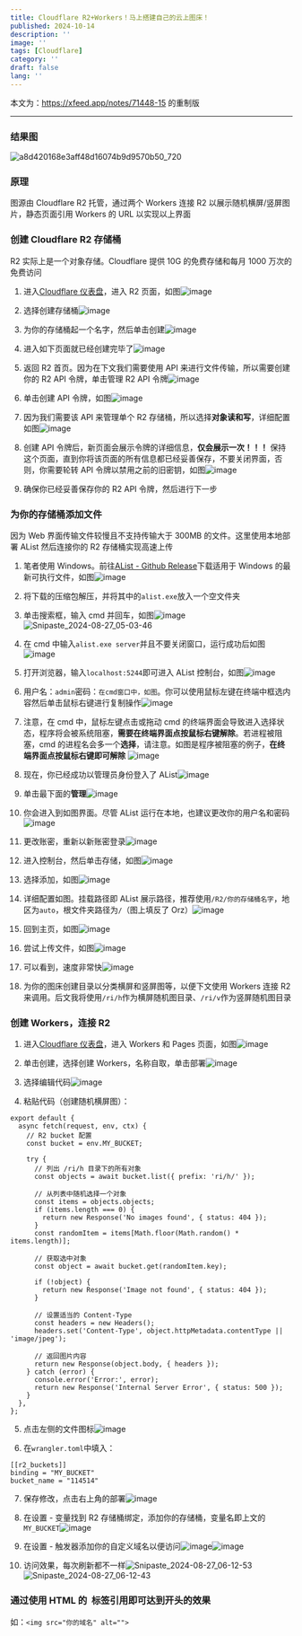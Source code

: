 ```yaml
---
title: Cloudflare R2+Workers！马上搭建自己的云上图床！
published: 2024-10-14
description: ''
image: ''
tags: [Cloudflare]
category: ''
draft: false 
lang: ''
---
```


本文为：https://xfeed.app/notes/71448-15 的重制版

---

### **结果图**

![a8d420168e3aff48d16074b9d9570b50_720](https://ipfs.crossbell.io/ipfs/QmVgqgoC7G8NLS21WvR8j9gf5amu33XvuV68ZrgM5B9iFf?img-quality=75&img-format=auto&img-onerror=redirect&img-width=3840)

### **原理**

图源由 Cloudflare R2 托管，通过两个 Workers 连接 R2 以展示随机横屏/竖屏图片，静态页面引用 Workers 的 URL 以实现以上界面

### **创建 Cloudflare R2 存储桶**

R2 实际上是一个对象存储。Cloudflare 提供 10G 的免费存储和每月 1000 万次的免费访问

1. 进入[Cloudflare 仪表盘](https://dash.cloudflare.com/)，进入 R2 页面，如图![image](https://ipfs.crossbell.io/ipfs/QmU7u2JHUcevyHnwsCdAZfs7X7Fcdh3KJhn6eoy24Q5dGC?img-quality=75&img-format=auto&img-onerror=redirect&img-width=3840)

2. 选择创建存储桶![image](https://ipfs.crossbell.io/ipfs/QmX3eCaCVEgE8AN29D9t2VpQ5t5SrZGKb8EcZv9oKpCqf2?img-quality=75&img-format=auto&img-onerror=redirect&img-width=1920)

3. 为你的存储桶起一个名字，然后单击创建![image](https://ipfs.crossbell.io/ipfs/QmVad5eoJCLpSNZ4HCvTPJfD8rpg4aePMzZ7j2DZATn1XD?img-quality=75&img-format=auto&img-onerror=redirect&img-width=1920)

4. 进入如下页面就已经创建完毕了![image](https://ipfs.crossbell.io/ipfs/QmSdzwBJpw2L4a8LJ3eM3VMJs3d5oV5iFCxCMtv69VZmYH?img-quality=75&img-format=auto&img-onerror=redirect&img-width=3840)

5. 返回 R2 首页。因为在下文我们需要使用 API 来进行文件传输，所以需要创建你的 R2 API 令牌，单击管理 R2 API 令牌![image](https://ipfs.crossbell.io/ipfs/QmbS8zjJTESwsmycKBSC9kmabAA9dtSCUX8nbUDWg4BWRX?img-quality=75&img-format=auto&img-onerror=redirect&img-width=3840)

6. 单击创建 API 令牌，如图![image](https://ipfs.crossbell.io/ipfs/QmPzJEHVAm4z3S1SHY4k99TugrPyTB9DXpyRR8Loj22bz3?img-quality=75&img-format=auto&img-onerror=redirect&img-width=3840)

7. 因为我们需要该 API 来管理单个 R2 存储桶，所以选择**对象读和写**，详细配置如图![image](https://ipfs.crossbell.io/ipfs/QmNY9p8hksi18B9R8TVfdGgu336oQ3cPmghyfYXE9CDGD4?img-quality=75&img-format=auto&img-onerror=redirect&img-width=1920)

8. 创建 API 令牌后，新页面会展示令牌的详细信息，**仅会展示一次！！！** 保持这个页面，直到你将该页面的所有信息都已经妥善保存，不要关闭界面，否则，你需要轮转 API 令牌以禁用之前的旧密钥，如图![image](https://ipfs.crossbell.io/ipfs/QmZTUwbycqbJhVP6PatD3psYy7ej9PDDoiXbmDWoakPhwx?img-quality=75&img-format=auto&img-onerror=redirect&img-width=1920)

9. 确保你已经妥善保存你的 R2 API 令牌，然后进行下一步

### **为你的存储桶添加文件**

因为 Web 界面传输文件较慢且不支持传输大于 300MB 的文件。这里使用本地部署 AList 然后连接你的 R2 存储桶实现高速上传

1. 笔者使用 Windows。前往[AList - Github Release](https://github.com/alist-org/alist/releases)下载适用于 Windows 的最新可执行文件，如图![image](https://ipfs.crossbell.io/ipfs/QmPDRDJGeGStreyZMXVYofbE9FCs1T1MyDek3KUbB3Kk5b?img-quality=75&img-format=auto&img-onerror=redirect&img-width=640)

2. 将下载的压缩包解压，并将其中的`alist.exe`放入一个空文件夹

3. 单击搜索框，输入 cmd 并回车，如图![image](https://ipfs.crossbell.io/ipfs/QmSt8aFtaeEprJHASEiNPB67UHcHoSxsbhhHUPxW6QkWSo?img-quality=75&img-format=auto&img-onerror=redirect&img-width=1920)![Snipaste_2024-08-27_05-03-46](https://ipfs.crossbell.io/ipfs/QmNkMhDhpPLkYCpVhE1ov7Q6A34uWDvraCqNvuTqaCkujT?img-quality=75&img-format=auto&img-onerror=redirect&img-width=2048)

4. 在 cmd 中输入`alist.exe server`并且不要关闭窗口，运行成功后如图![image](https://ipfs.crossbell.io/ipfs/QmdzyY8xbic8jdnZEXegefoZPeizqHa4ZkdMnRKoguBMkf?img-quality=75&img-format=auto&img-onerror=redirect&img-width=1920)

5. 打开浏览器，输入`localhost:5244`即可进入 AList 控制台，如图![image](https://ipfs.crossbell.io/ipfs/QmUBFKu7mCiRneCrsTNPxTH6S4gxwtXf9cwLzf4dKW9LLR?img-quality=75&img-format=auto&img-onerror=redirect&img-width=3840)

6. 用户名：`admin`密码：`在cmd窗口中，如图`。你可以使用鼠标左键在终端中框选内容然后单击鼠标右键进行复制操作![image](https://ipfs.crossbell.io/ipfs/QmVH3qZYo3QE6anNHymwkikq5MSeJphrZNR7RCH5jpP3wn?img-quality=75&img-format=auto&img-onerror=redirect&img-width=1920)

7. 注意，在 cmd 中，鼠标左键点击或拖动 cmd 的终端界面会导致进入选择状态，程序将会被系统阻塞，**需要在终端界面点按鼠标右键解除**。若进程被阻塞，cmd 的进程名会多一个**选择**，请注意。如图是程序被阻塞的例子，**在终端界面点按鼠标右键即可解除**
   ![image](ipfs://QmSNuHgfgdBTRLNNDWM8sD6W4q6c9HeMGw7x6GtP2iD15L)

8. 现在，你已经成功以管理员身份登入了 AList![image](https://ipfs.crossbell.io/ipfs/QmXKoURarhZ2hHSn3KHobRP46RuMx1h7eXh3zxJcDGuMoN?img-quality=75&img-format=auto&img-onerror=redirect&img-width=3840)

9. 单击最下面的**管理**![image](https://ipfs.crossbell.io/ipfs/QmfNE53GThdjVrh4q64MJcZqwcGPD7UtcYTNw9bVBaSEaF?img-quality=75&img-format=auto&img-onerror=redirect&img-width=3840)

10. 你会进入到如图界面。尽管 AList 运行在本地，也建议更改你的用户名和密码![image](https://ipfs.crossbell.io/ipfs/QmNdD8UU8fkVDBz5dXdJhCF2fZg8P1FwrcMaaTsG6a7ENy?img-quality=75&img-format=auto&img-onerror=redirect&img-width=3840)

11. 更改账密，重新以新账密登录![image](https://ipfs.crossbell.io/ipfs/Qmas7pMiPR2FNTXheBT1xGNUpzDiSzv7J7yd6oCuT17yad?img-quality=75&img-format=auto&img-onerror=redirect&img-width=3840)

12. 进入控制台，然后单击存储，如图![image](https://ipfs.crossbell.io/ipfs/QmS4gGyCM1j3RXgHEPuZ1zTbLAvGtVBEiPXJe9QMF3dD2D?img-quality=75&img-format=auto&img-onerror=redirect&img-width=3840)

13. 选择添加，如图![image](https://ipfs.crossbell.io/ipfs/QmRDVxt8WbrVkHavgFNXj3qC86ysw6sSZhPy3Uf2ixKp2E?img-quality=75&img-format=auto&img-onerror=redirect&img-width=3840)

14. 详细配置如图。挂载路径即 AList 展示路径，推荐使用`/R2/你的存储桶名字`，地区为`auto`，根文件夹路径为`/`（图上填反了 Orz）![image](https://ipfs.crossbell.io/ipfs/Qme78Vbc1xBynKCYGQjf6xGX455ze5nrfppzXEtYQjwW2K?img-quality=75&img-format=auto&img-onerror=redirect&img-width=3840)

15. 回到主页，如图![image](https://ipfs.crossbell.io/ipfs/QmSnR9Ptrssx4nqk9qCvhFUNKQyQqJiN7GRscwoj4Dczgj?img-quality=75&img-format=auto&img-onerror=redirect&img-width=3840)

16. 尝试上传文件，如图![image](https://ipfs.crossbell.io/ipfs/QmPqFsmZNNnh4jNyLS7X3h8Zr6ZCVqTqGVwTxmPDdbmrGW?img-quality=75&img-format=auto&img-onerror=redirect&img-width=3840)

17. 可以看到，速度非常快![image](https://ipfs.crossbell.io/ipfs/QmXfGK6aZjz741GrY8RfFfKMkUzDMB3xhx93PGZ9S1QycT?img-quality=75&img-format=auto&img-onerror=redirect&img-width=1920)

18. 为你的图床创建目录以分类横屏和竖屏图等，以便下文使用 Workers 连接 R2 来调用。后文我将使用`/ri/h`作为横屏随机图目录、`/ri/v`作为竖屏随机图目录

### **创建 Workers，连接 R2**

1. 进入[Cloudflare 仪表盘](https://dash.cloudflare.com/)，进入 Workers 和 Pages 页面，如图![image](https://ipfs.crossbell.io/ipfs/QmW5UaUap8T2R37u5dzmKGLmUgk4qKnSMFwHBVHqvVbkVA?img-quality=75&img-format=auto&img-onerror=redirect&img-width=3840)

2. 单击创建，选择创建 Workers，名称自取，单击部署![image](https://ipfs.crossbell.io/ipfs/QmVvLv5n41QQfDfYiVWYRpsfw7TVNGy1BYuv5e8vBRhKLA?img-quality=75&img-format=auto&img-onerror=redirect&img-width=3840)

3. 选择编辑代码![image](https://ipfs.crossbell.io/ipfs/QmTbRifzXQ593DGyjFQMbA9exyNp2iAeAg4zbVrfFimQc4?img-quality=75&img-format=auto&img-onerror=redirect&img-width=3840)

4. 粘贴代码（创建随机横屏图）：

```
export default {
  async fetch(request, env, ctx) {
    // R2 bucket 配置
    const bucket = env.MY_BUCKET;

    try {
      // 列出 /ri/h 目录下的所有对象
      const objects = await bucket.list({ prefix: 'ri/h/' });

      // 从列表中随机选择一个对象
      const items = objects.objects;
      if (items.length === 0) {
        return new Response('No images found', { status: 404 });
      }
      const randomItem = items[Math.floor(Math.random() * items.length)];

      // 获取选中对象
      const object = await bucket.get(randomItem.key);

      if (!object) {
        return new Response('Image not found', { status: 404 });
      }

      // 设置适当的 Content-Type
      const headers = new Headers();
      headers.set('Content-Type', object.httpMetadata.contentType || 'image/jpeg');

      // 返回图片内容
      return new Response(object.body, { headers });
    } catch (error) {
      console.error('Error:', error);
      return new Response('Internal Server Error', { status: 500 });
    }
  },
};
```

5. 点击左侧的文件图标![image](https://ipfs.crossbell.io/ipfs/QmQGQTiTXSESU2TSJ6tc3KrzWU4KABKqn6QZ1GdWqKnWmc?img-quality=75&img-format=auto&img-onerror=redirect&img-width=3840)

6. 在`wrangler.toml`中填入：

```
[[r2_buckets]]
binding = "MY_BUCKET"
bucket_name = "114514"
```

7. 保存修改，点击右上角的部署![image](https://ipfs.crossbell.io/ipfs/QmP7hXdtenrJrzJRRePHQATGtyAsZEr5MkMsboXvmNUxTx?img-quality=75&img-format=auto&img-onerror=redirect&img-width=1080)

8. 在设置 - 变量找到 R2 存储桶绑定，添加你的存储桶，变量名即上文的`MY_BUCKET`![image](https://ipfs.crossbell.io/ipfs/QmStitSyATnA8sY9tTgZaXXqmqkGPUtZmMxn9KjbFQzgTc?img-quality=75&img-format=auto&img-onerror=redirect&img-width=3840)

9. 在设置 - 触发器添加你的自定义域名以便访问![image](https://ipfs.crossbell.io/ipfs/QmUMxtkCiKsgFw8afRUGREFztXE9D5W6FmCbAUB7DaVH5o?img-quality=75&img-format=auto&img-onerror=redirect&img-width=3840)![image](https://ipfs.crossbell.io/ipfs/QmPF9iCoq6n8Jj2Z6kPkdJSCm45VJystZoYcir55yceCQo?img-quality=75&img-format=auto&img-onerror=redirect&img-width=2048)

10. 访问效果，每次刷新都不一样![Snipaste_2024-08-27_06-12-53](https://ipfs.crossbell.io/ipfs/QmQgEdjXxF9oph2jYKzFMJToX9WfG11jUmPiNJnjhYVN4N?img-quality=75&img-format=auto&img-onerror=redirect&img-width=3840)![Snipaste_2024-08-27_06-12-43](https://ipfs.crossbell.io/ipfs/QmbjTj3CXhrwpbJitw6nR21jxXG9BeoKWvPv7YQy8sCE38?img-quality=75&img-format=auto&img-onerror=redirect&img-width=3840)

### **通过使用 HTML 的 <img> 标签引用即可达到开头的效果**

如：`<img src="你的域名" alt="">`
<img src="https://hrandom.onani.cn" alt="">
